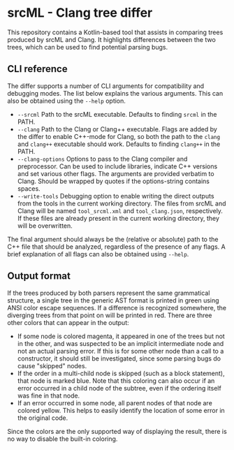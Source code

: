 # srcML - Clang tree differ
This repository contains a Kotlin-based tool that assists in comparing trees produced by srcML and Clang. It highlights differences between the two trees, which can be used to find potential parsing bugs. 

## CLI reference
The differ supports a number of CLI arguments for compatibility and debugging modes. The list below explains the various arguments. This can also be obtained using the `--help` option. 

- `--srcml` Path to the srcML executable. Defaults to finding `srcml` in the PATH. 
- `--clang` Path to the Clang or Clang++ executable. Flags are added by the differ to enable C++-mode for Clang, so both the path to the `clang` and `clang++` executable should work. Defaults to finding `clang++` in the PATH. 
- `--clang-options` Options to pass to the Clang compiler and preprocessor. Can be used to include libraries, indicate C++ versions and set various other flags. The arguments are provided verbatim to Clang. Should be wrapped by quotes if the options-string contains spaces. 
- `--write-tools` Debugging option to enable writing the direct outputs from the tools in the current working directory. The files from srcML and Clang will be named `tool_srcml.xml` and `tool_clang.json`, respectively. If these files are already present in the current working directory, they will be overwritten. 

The final argument should always be the (relative or absolute) path to the C++ file that should be analyzed, regardless of the presence of any flags. A brief explanation of all flags can also be obtained using `--help`. 

## Output format
If the trees produced by both parsers represent the same grammatical structure, a single tree in the generic AST format is printed in green using ANSI color escape sequences. If a difference is recognized somewhere, the diverging trees from that point on will be printed in red. There are three other colors that can appear in the output: 
- If some node is colored magenta, it appeared in one of the trees but not in the other, and was suspected to be an implicit intermediate node and not an actual parsing error. If this is for some other node than a call to a constructor, it should still be investigated, since some parsing bugs do cause "skipped" nodes. 
- If the order in a multi-child node is skipped (such as a block statement), that node is marked blue. Note that this coloring can also occur if an error occurred in a child node of the subtree, even if the ordering itself was fine in that node. 
- If an error occurred in some node, all parent nodes of that node are colored yellow. This helps to easily identify the location of some error in the original code. 

Since the colors are the only supported way of displaying the result, there is no way to disable the built-in coloring.  